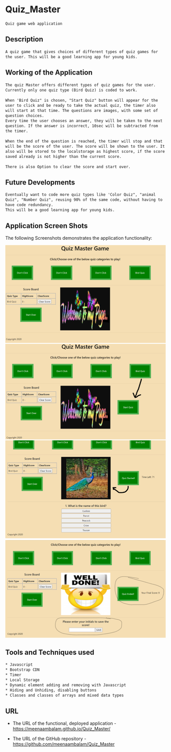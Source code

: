 # Quiz_Master
```
Quiz game web application
```
## Description

```
A quiz game that gives choices of different types of quiz games for the user. This will be a good learning app for young kids.
```

## Working of the Application

```
The quiz Master offers different types of quiz games for the user.
Currently only one quiz type (Bird Quiz) is coded to work.

When 'Bird Quiz" is chosen, "Start Quiz" button will appear for the user to click and be ready to take the actual quiz, the timer also will start at that time. The questions are images, with some set of question choices.
Every time the user chooses an answer, they will be taken to the next question. If the answer is incorrect, 10sec will be subtracted from the timer.

When the end of the question is reached, the timer will stop and that will be the score of the user. The score will be shown to the user. It also will be stored to the localstorage as highest score, if the score saved already is not higher than the current score.

There is also Option to clear the score and start over.

```

## Future Developments

```
Eventually want to code more quiz types like 'Color Quiz", "animal Quiz", "Number Quiz", reusing 90% of the same code, without having to have code redundancy.
This will be a good learning app for young kids.
```

## Application Screen Shots

The following Screenshots demonstrates the application functionality:

![Initial Load](./Assets/Quiz_Master_ScreenShot_1.png)
![click a Quiz Challenge Type](./Assets/Quiz_Master_ScreenShot_2.png)
![When the Quiz is actually Started](./Assets/Quiz_Master_ScreenShot_3.png)
![End of the Quiz](./Assets/Quiz_Master_ScreenShot_4.png)


## Tools and Techniques used
```
* Javascript
* Bootstrap CDN
* Timer
* Local Storage
* Dynamic element adding and removing with Javascript
* Hiding and Unhiding, disabling buttons
* Classes and classes of arrays and mixed data types
```
## URL

* The URL of the functional, deployed application - https://meenaambalam.github.io/Quiz_Master/

* The URL of the GitHub repository - https://github.com/meenaambalam/Quiz_Master


